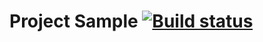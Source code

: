 
# Project Sample [![Build status](https://ci.appveyor.com/api/projects/status/469ra49kknieq0jp?svg=true)](https://ci.appveyor.com/project/MariyaZvereva/testing-api)
